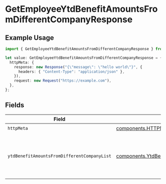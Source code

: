 # GetEmployeeYtdBenefitAmountsFromDifferentCompanyResponse

## Example Usage

```typescript
import { GetEmployeeYtdBenefitAmountsFromDifferentCompanyResponse } from "@gusto/embedded-api/models/operations/getemployeeytdbenefitamountsfromdifferentcompany.js";

let value: GetEmployeeYtdBenefitAmountsFromDifferentCompanyResponse = {
  httpMeta: {
    response: new Response("{\"message\": \"hello world\"}", {
      headers: { "Content-Type": "application/json" },
    }),
    request: new Request("https://example.com"),
  },
};
```

## Fields

| Field                                                                                                                  | Type                                                                                                                   | Required                                                                                                               | Description                                                                                                            |
| ---------------------------------------------------------------------------------------------------------------------- | ---------------------------------------------------------------------------------------------------------------------- | ---------------------------------------------------------------------------------------------------------------------- | ---------------------------------------------------------------------------------------------------------------------- |
| `httpMeta`                                                                                                             | [components.HTTPMetadata](../../models/components/httpmetadata.md)                                                     | :heavy_check_mark:                                                                                                     | N/A                                                                                                                    |
| `ytdBenefitAmountsFromDifferentCompanyList`                                                                            | [components.YtdBenefitAmountsFromDifferentCompany](../../models/components/ytdbenefitamountsfromdifferentcompany.md)[] | :heavy_minus_sign:                                                                                                     | List of Ytd Benefit Amounts From Different Company List                                                                |